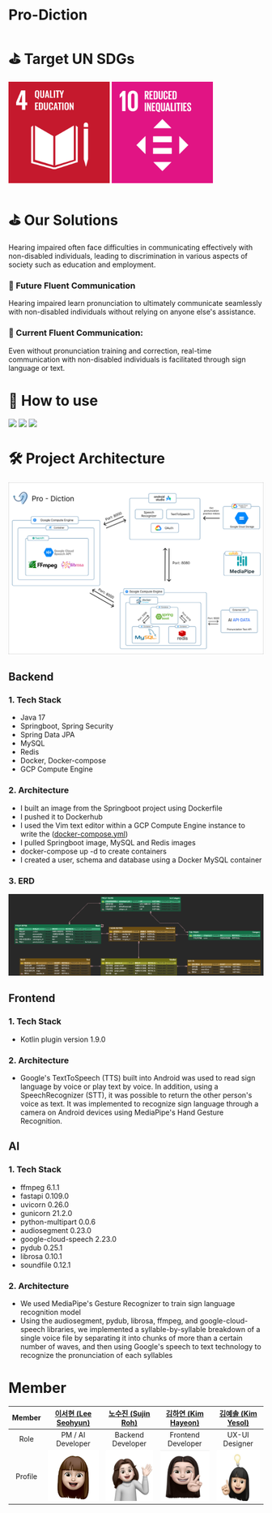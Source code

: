 # Pro-Diction

# ⛳️ Target UN SDGs
<img src="https://raw.githubusercontent.com/suucong/Github-User-Content/main/sdg4.png" width=200/> <img src="https://raw.githubusercontent.com/suucong/Github-User-Content/main/sdg10.png" width=200/>

# ⛳️ Our Solutions
Hearing impaired often face difficulties in communicating effectively with non-disabled individuals, leading to discrimination in various aspects of society such as education and employment.

### 🚀 Future Fluent Communication
Hearing impaired learn pronunciation to ultimately communicate seamlessly with non-disabled individuals without relying on anyone else's assistance.

### 🚀 Current Fluent Communication:
Even without pronunciation training and correction, real-time communication with non-disabled individuals is facilitated through sign language or text.

# 📱 How to use
<img src="https://storage.googleapis.com/prodiction-bucket/splash%26login.gif"/>
<img src="https://storage.googleapis.com/prodiction-bucket/onboarding.gif"/>
<img src="https://storage.googleapis.com/prodiction-bucket/study1.gif"/>

# 🛠️ Project Architecture
<img src="https://raw.githubusercontent.com/suucong/Github-User-Content/main/Tech.png"/>

## Backend
### 1. Tech Stack
- Java 17
- Springboot, Spring Security
- Spring Data JPA
- MySQL
- Redis
- Docker, Docker-compose
- GCP Compute Engine

### 2. Architecture
- I built an image from the Springboot project using Dockerfile
- I pushed it to Dockerhub
- I used the Vim text editor within a GCP Compute Engine instance to write the ([docker-compose.yml](https://github.com/GDSC-SWU/2024-ProDiction-SolutionChallenge/issues/37#issuecomment-1948326979))
- I pulled Springboot image, MySQL and Redis images
- docker-compose up -d to create containers
- I created a user, schema and database using a Docker MySQL container

### 3. ERD
<img src="https://raw.githubusercontent.com/suucong/Github-User-Content/main/erd2.png"/>

## Frontend
### 1. Tech Stack
- Kotlin plugin version 1.9.0

### 2. Architecture
- Google's TextToSpeech (TTS) built into Android was used to read sign language by voice or play text by voice. In addition, using a SpeechRecognizer (STT), it was possible to return the other person's voice as text.
It was implemented to recognize sign language through a camera on Android devices using MediaPipe's Hand Gesture Recognition.

## AI
### 1. Tech Stack
- ffmpeg 6.1.1
- fastapi 0.109.0
- uvicorn 0.26.0
- gunicorn 21.2.0
- python-multipart 0.0.6
- audiosegment 0.23.0
- google-cloud-speech 2.23.0
- pydub 0.25.1
- librosa 0.10.1
- soundfile 0.12.1

### 2. Architecture
- We used MediaPipe's Gesture Recognizer to train sign language recognition model 
- Using the audiosegment, pydub, librosa, ffmpeg, and google-cloud-speech libraries, we implemented a syllable-by-syllable breakdown of a single voice file by separating it into chunks of more than a certain number of waves, and then using Google's speech to text technology to recognize the pronunciation of each syllables

# Member
|Member|[이서현 (Lee Seohyun)](https://github.com/bimeon)|[노수진 (Sujin Roh)](https://github.com/suucong)|[김하연 (Kim Hayeon)](https://github.com/hyhy0623)|[김예솔 (Kim Yesol)](https://github.com/yesolthee)|
|:--:|:--:|:--:|:--:|:--:|
|Role|PM / AI Developer|Backend Developer|Frontend Developer|UX-UI Designer|
|Profile|<img src="https://raw.githubusercontent.com/suucong/Github-User-Content/main/sh.png" width="100" height="100"/>|<img src="https://raw.githubusercontent.com/suucong/Github-User-Content/main/sujin.jpg" width="100" height="100"/>|<img src="https://raw.githubusercontent.com/suucong/Github-User-Content/main/hy.png" width="100" height="100"/>|<img src="https://raw.githubusercontent.com/suucong/Github-User-Content/main/yesol.jpg" width="100" height="100">|
